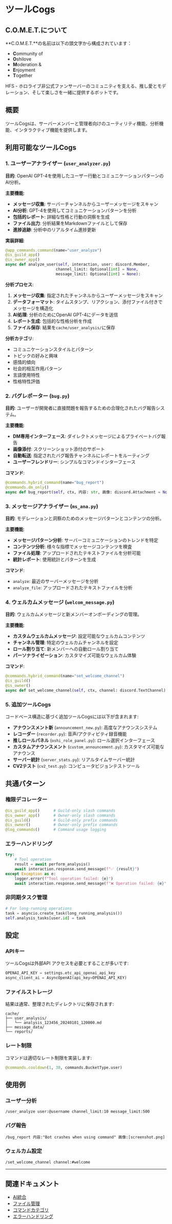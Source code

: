 # ツールCogs

## C.O.M.E.T.について

**C.O.M.E.T.**の名前は以下の頭文字から構成されています：

- **C**ommunity of
- **O**shilove
- **M**oderation &
- **E**njoyment
- **T**ogether

HFS - ホロライブ非公式ファンサーバーのコミュニティを支える、推し愛とモデレーション、そして楽しさを一緒に提供するボットです。

## 概要

ツールCogsは、サーバーメンバーと管理者向けのユーティリティ機能、分析機能、インタラクティブ機能を提供します。

## 利用可能なツールCogs

### 1. ユーザーアナライザー (`user_analyzer.py`)

**目的**: OpenAI GPT-4を使用したユーザー行動とコミュニケーションパターンのAI分析。

**主要機能**:
- **メッセージ収集**: サーバーチャンネルからユーザーメッセージをスキャン
- **AI分析**: GPT-4を使用してコミュニケーションパターンを分析
- **包括的レポート**: 詳細な性格と行動の洞察を生成
- **ファイル出力**: 分析結果をMarkdownファイルとして保存
- **進捗追跡**: 分析中のリアルタイム進捗更新

**実装詳細**:
```python
@app_commands.command(name="user_analyze")
@is_guild_app()
@is_owner_app()
async def analyze_user(self, interaction, user: discord.Member, 
                      channel_limit: Optional[int] = None,
                      message_limit: Optional[int] = None):
```

**分析プロセス**:
1. **メッセージ収集**: 指定されたチャンネルからユーザーメッセージをスキャン
2. **データフォーマット**: タイムスタンプ、リアクション、添付ファイル付きでメッセージを構造化
3. **AI処理**: 分析のためにOpenAI GPT-4にデータを送信
4. **レポート生成**: 包括的な性格分析を作成
5. **ファイル保存**: 結果を`cache/user_analysis/`に保存

**分析カテゴリ**:
- コミュニケーションスタイルとパターン
- トピックの好みと興味
- 感情的傾向
- 社会的相互作用パターン
- 言語使用特性
- 性格特性評価

### 2. バグレポーター (`bug.py`)

**目的**: ユーザーが開発者に直接問題を報告するための合理化されたバグ報告システム。

**主要機能**:
- **DM専用インターフェース**: ダイレクトメッセージによるプライベートバグ報告
- **画像添付**: スクリーンショット添付のサポート
- **自動転送**: 指定されたバグ報告チャンネルにレポートをルーティング
- **ユーザーフレンドリー**: シンプルなコマンドインターフェース

**コマンド**:
```python
@commands.hybrid_command(name="bug_report")
@commands.dm_only()
async def bug_report(self, ctx, 内容: str, 画像: discord.Attachment = None):
```

### 3. メッセージアナライザー (`ms_ana.py`)

**目的**: モデレーションと洞察のためのメッセージパターンとコンテンツの分析。

**主要機能**:
- **メッセージパターン分析**: サーバーコミュニケーションのトレンドを特定
- **コンテンツ分析**: 様々な指標でメッセージコンテンツを検査
- **ファイル処理**: アップロードされたテキストファイルを分析可能
- **統計レポート**: 使用統計とパターンを生成

**コマンド**:
- `analyze`: 最近のサーバーメッセージを分析
- `analyze_file`: アップロードされたテキストファイルを分析

### 4. ウェルカムメッセージ (`welcom_message.py`)

**目的**: ウェルカムメッセージと新メンバーオンボーディングの管理。

**主要機能**:
- **カスタムウェルカムメッセージ**: 設定可能なウェルカムコンテンツ
- **チャンネル管理**: 特定のウェルカムチャンネルを設定
- **ロール割り当て**: 新メンバーへの自動ロール割り当て
- **パーソナライゼーション**: カスタマイズ可能なウェルカム体験

**コマンド**:
```python
@commands.hybrid_command(name="set_welcome_channel")
@is_guild()
@is_owner()
async def set_welcome_channel(self, ctx, channel: discord.TextChannel):
```

### 5. 追加ツールCogs

コードベース構造に基づく追加ツールCogsには以下が含まれます:

- **アナウンスメント新** (`announcement_new.py`): 高度なアナウンスシステム
- **レコーダー** (`recorder.py`): 音声/アクティビティ録音機能
- **推しロールパネル** (`oshi_role_panel.py`): ロール選択インターフェース
- **カスタムアナウンスメント** (`custom_announcement.py`): カスタマイズ可能なアナウンス
- **サーバー統計** (`server_stats.py`): リアルタイムサーバー統計
- **CV2テスト** (`cv2_test.py`): コンピュータビジョンテストツール

## 共通パターン

### 権限デコレーター
```python
@is_guild_app()      # Guild-only slash commands
@is_owner_app()      # Owner-only slash commands
@is_guild()          # Guild-only prefix commands
@is_owner()          # Owner-only prefix commands
@log_commands()      # Command usage logging
```

### エラーハンドリング
```python
try:
    # Tool operation
    result = await perform_analysis()
    await interaction.response.send_message(f"✅ {result}")
except Exception as e:
    logger.error(f"Tool operation failed: {e}")
    await interaction.response.send_message(f"❌ Operation failed: {e}")
```

### 非同期タスク管理
```python
# For long-running operations
task = asyncio.create_task(long_running_analysis())
self.analysis_tasks[user.id] = task
```

## 設定

### APIキー
ツールCogsは外部API アクセスを必要とすることが多いです:
```python
OPENAI_API_KEY = settings.etc_api_openai_api_key
async_client_ai = AsyncOpenAI(api_key=OPENAI_API_KEY)
```

### ファイルストレージ
結果は通常、整理されたディレクトリに保存されます:
```
cache/
├── user_analysis/
│   └── analysis_123456_20240101_120000.md
├── message_data/
└── reports/
```

### レート制限
コマンドは適切なレート制限を実装します:
```python
@commands.cooldown(1, 30, commands.BucketType.user)
```

## 使用例

### ユーザー分析
```
/user_analyze user:@username channel_limit:10 message_limit:500
```

### バグ報告
```
/bug_report 内容:"Bot crashes when using command" 画像:[screenshot.png]
```

### ウェルカム設定
```
/set_welcome_channel channel:#welcome
```

---

## 関連ドキュメント

- [AI統合](../04-utilities/03-ai-integration.md)
- [ファイル管理](../04-utilities/04-file-management.md)
- [コマンドカテゴリ](../06-commands/01-command-categories.md)
- [エラーハンドリング](../02-core/04-error-handling.md)
